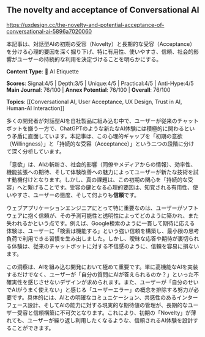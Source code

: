 ## The novelty and acceptance of Conversational AI

https://uxdesign.cc/the-novelty-and-potential-acceptance-of-conversational-ai-5896a7020060

本記事は、対話型AIの初期の受容（Novelty）と長期的な受容（Acceptance）を分ける心理的要因を深く掘り下げ、特に有用性、使いやすさ、信頼、社会的影響がユーザーの持続的な利用を決定づけることを明らかにする。

**Content Type**: 🤝 AI Etiquette

**Scores**: Signal:4/5 | Depth:3/5 | Unique:4/5 | Practical:4/5 | Anti-Hype:4/5
**Main Journal**: 76/100 | **Annex Potential**: 76/100 | **Overall**: 76/100

**Topics**: [[Conversational AI, User Acceptance, UX Design, Trust in AI, Human-AI Interaction]]

多くの開発者が対話型AIを自社製品に組み込む中で、ユーザーが従来のチャットボットを嫌う一方で、ChatGPTのような新たなAI体験には積極的に関わるという矛盾に直面しています。本記事は、この心理的ギャップを「初期の意欲（Willingness）」と「持続的な受容（Acceptance）」という二つの段階に分けて深く分析しています。

「意欲」は、AIの斬新さ、社会的影響（同僚やメディアからの情報）、効率性、機能拡張への期待、そして体験改善への魅力によってユーザーが新たな技術を試す動機付けとなります。しかし、真の課題は、この初期の関心を「持続的な受容」へと繋げることです。受容の鍵となる心理的要因は、知覚される有用性、使いやすさ、ユーザーの態度、そして何よりも**信頼**です。

ウェブアプリケーションエンジニアにとって特に重要なのは、ユーザーがソフトウェアに抱く信頼が、その予測可能性と透明性によってどのように築かれ、また失われるかという点です。例えば、Google検索のように一貫して期待に応える体験は、ユーザーに「検索は機能する」という強い信頼を構築し、最小限の思考負荷で利用できる習慣を生み出しました。しかし、曖昧な応答や期待が裏切られる体験は、従来のチャットボットに対する不信感のように、信頼を容易に損ないます。

この洞察は、AIを組み込む開発において極めて重要です。単に高機能なAIを実装するだけでなく、ユーザーが「自分の質問にAIが答えられるのか？」といった不確実性を感じさせないデザインが求められます。また、ユーザーが「自分のせいでAIがうまく使えない」と感じる「ユーザーエラー」の概念を排除する努力が必要です。具体的には、AIとの明確なコミュニケーション、共感性のあるインターフェース設計、そしてAIの能力に対する現実的な期待値の管理が、長期的なユーザー受容と信頼構築に不可欠となります。これにより、初期の「Novelty」が薄れても、ユーザーが繰り返し利用したくなるような、信頼されるAI体験を設計することができます。